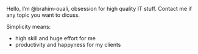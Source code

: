Hello, I’m @brahim-ouali, obsession for high quality IT stuff.
Contact me if any topic you want to dicuss.

Simplicity means:
- high skill and huge effort for me
- productivity and happyness for my clients
